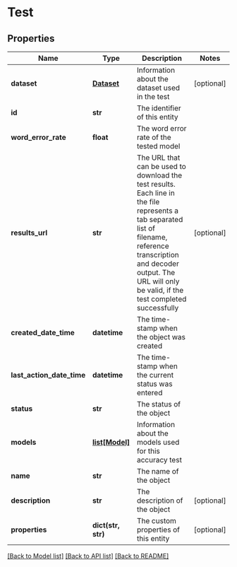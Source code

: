 # Test

## Properties
Name | Type | Description | Notes
------------ | ------------- | ------------- | -------------
**dataset** | [**Dataset**](Dataset.md) | Information about the dataset used in the test | [optional] 
**id** | **str** | The identifier of this entity | 
**word_error_rate** | **float** | The word error rate of the tested model | 
**results_url** | **str** | The URL that can be used to download the test results.  Each line in the file represents a tab separated list of filename, reference transcription and decoder output.                The URL will only be valid, if the test completed successfully | [optional] 
**created_date_time** | **datetime** | The time-stamp when the object was created | 
**last_action_date_time** | **datetime** | The time-stamp when the current status was entered | 
**status** | **str** | The status of the object | 
**models** | [**list[Model]**](Model.md) | Information about the models used for this accuracy test | 
**name** | **str** | The name of the object | 
**description** | **str** | The description of the object | [optional] 
**properties** | **dict(str, str)** | The custom properties of this entity | [optional] 

[[Back to Model list]](../README.md#documentation-for-models) [[Back to API list]](../README.md#documentation-for-api-endpoints) [[Back to README]](../README.md)



